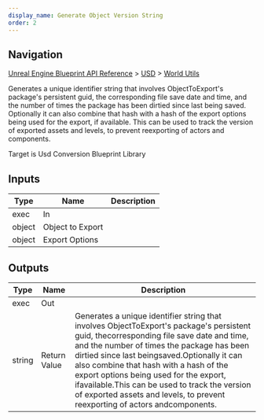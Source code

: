```yaml
---
display_name: Generate Object Version String
order: 2
---
```

## Navigation

[Unreal Engine Blueprint API Reference](https://dev.epicgames.com/documentation/en-us/unreal-engine/BlueprintAPI) > [USD](https://dev.epicgames.com/documentation/en-us/unreal-engine/BlueprintAPI/USD) > [World Utils](https://dev.epicgames.com/documentation/en-us/unreal-engine/BlueprintAPI/USD/WorldUtils)

Generates a unique identifier string that involves ObjectToExport's package's persistent guid, the
corresponding file save date and time, and the number of times the package has been dirtied since last being
saved.
Optionally it can also combine that hash with a hash of the export options being used for the export, if
available.
This can be used to track the version of exported assets and levels, to prevent reexporting of actors and
components.

Target is Usd Conversion Blueprint Library

## Inputs

| Type | Name | Description |
| --- | --- | --- |
| exec | In |  |
| object | Object to Export |  |
| object | Export Options |  |

## Outputs

| Type | Name | Description |
| --- | --- | --- |
| exec | Out |  |
| string | Return Value | Generates a unique identifier string that involves ObjectToExport's package's persistent guid, thecorresponding file save date and time, and the number of times the package has been dirtied since last beingsaved.Optionally it can also combine that hash with a hash of the export options being used for the export, ifavailable.This can be used to track the version of exported assets and levels, to prevent reexporting of actors andcomponents. |
